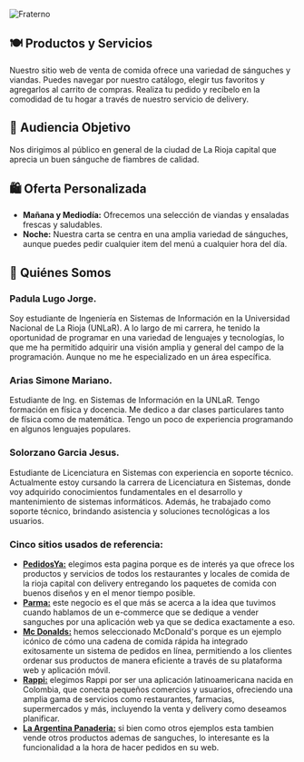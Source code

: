 ![Fraterno](https://i.ibb.co/1qCLprM/429556036-704082081603152-8948464961650998329-n.jpg)


## 🍽️ Productos y Servicios
Nuestro sitio web de venta de comida ofrece una variedad de sánguches y viandas. Puedes navegar por nuestro catálogo, elegir tus favoritos y agregarlos al carrito de compras. Realiza tu pedido y recíbelo en la comodidad de tu hogar a través de nuestro servicio de delivery.


## 🎯 Audiencia Objetivo
Nos dirigimos al público en general de la ciudad de La Rioja capital que aprecia un buen sánguche de fiambres de calidad.


## 🛍️ Oferta Personalizada
- **Mañana y Mediodía:** Ofrecemos una selección de viandas y ensaladas frescas y saludables.
- **Noche:** Nuestra carta se centra en una amplia variedad de sánguches, aunque puedes pedir cualquier item del menú a cualquier hora del día.


## 👥 Quiénes Somos 


### Padula Lugo Jorge.
Soy estudiante de Ingeniería en Sistemas de Información en la Universidad Nacional de La Rioja (UNLaR). A lo largo de mi carrera, he tenido la oportunidad de programar en una variedad de lenguajes y tecnologías, lo que me ha permitido adquirir una visión amplia y general del campo de la programación. Aunque no me he especializado en un área específica.

### Arias Simone Mariano.
Estudiante de Ing. en Sistemas de Información en la UNLaR. Tengo formación en física y docencia. Me dedico a dar clases particulares tanto de física como de matemática. Tengo un poco de experiencia programando en algunos lenguajes populares.

### Solorzano Garcia Jesus. 
Estudiante de Licenciatura en Sistemas con experiencia en soporte técnico. Actualmente estoy cursando la carrera de Licenciatura en Sistemas, donde voy adquirido conocimientos fundamentales en el  desarrollo y mantenimiento de sistemas informáticos. Además, he trabajado como soporte técnico, brindando asistencia y soluciones tecnológicas a los usuarios.


### Cinco sitios usados de referencia:

- **[PedidosYa:](https://www.pedidosya.com/)** elegimos esta pagina porque es de interés ya que ofrece los productos y servicios de todos los restaurantes y locales de comida de la rioja capital con delivery entregando los paquetes de comida con buenos diseños y en el menor tiempo posible.
- **[Parma:](https://pedix.app/parmavelezsarsfield/)** este negocio es el que más se acerca a la idea que tuvimos cuando hablamos de un e-commerce que se dedique a vender sanguches por una aplicación web ya que se dedica exactamente a eso.
- **[Mc Donalds:](https://www.mcdonalds.com.ar/pedidos)** hemos seleccionado McDonald's porque es un ejemplo icónico de cómo una cadena de comida rápida ha integrado exitosamente un sistema de pedidos en línea, permitiendo a los clientes ordenar sus productos de manera eficiente a través de su plataforma web y aplicación móvil.
- **[Rappi:](https://www.rappi.com.ar/restaurantes/category/sandwiches)** elegimos Rappi por ser una aplicación latinoamericana nacida en Colombia, que conecta pequeños comercios y usuarios, ofreciendo una amplia gama de servicios como restaurantes, farmacias, supermercados y más, incluyendo la venta y delivery como deseamos planificar.
- **[La Argentina Panaderia:](https://www.clargentina.com.ar/)** si bien como otros ejemplos esta tambien vende otros productos ademas de sanguches, lo interesante es la funcionalidad a la hora de hacer pedidos en su web.
